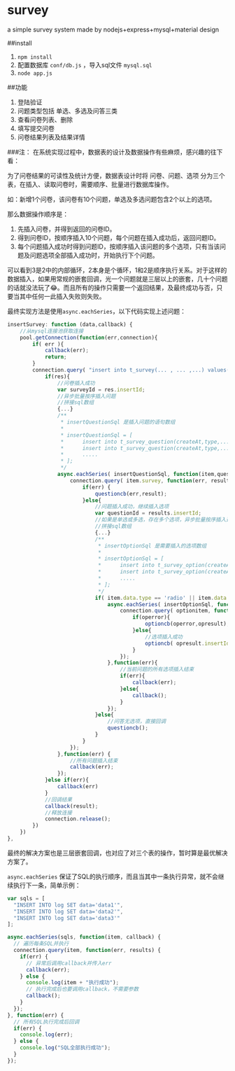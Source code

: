 # survey
a simple survey system made by nodejs+express+mysql+material design

##install
1. `npm install`
2. 配置数据库 `conf/db.js` ，导入sql文件 `mysql.sql`
3. `node app.js`

##功能
1. 登陆验证
1. 问题类型包括 单选、多选及问答三类
2. 查看问卷列表、删除
3. 填写提交问卷
4. 问卷结果列表及结果详情

###注：
在系统实现过程中，数据表的设计及数据操作有些麻烦，感兴趣的往下看：

为了问卷结果的可读性及统计方便，数据表设计时将 问卷、问题、选项 分为三个表，在插入、读取问卷时，需要顺序、批量进行数据库操作。

如：新增1个问卷，该问卷有10个问题，单选及多选问题包含2个以上的选项。

那么数据操作顺序是：

1. 先插入问卷，并得到返回的问卷ID。
2. 得到问卷ID，按顺序插入10个问题，每个问题在插入成功后，返回问题ID。
3. 每个问题插入成功时得到问题ID，按顺序插入该问题的多个选项，只有当该问题及问题选项全部插入成功时，开始执行下个问题。

可以看到3是2中的内部循环，2本身是个循环，1和2是顺序执行关系。对于这样的数据插入，如果用常规的嵌套回调，光一个问题就是三层以上的嵌套，几十个问题的话就没法玩了😂。而且所有的操作只需要一个返回结果，及最终成功与否，只要当其中任何一此插入失败则失败。

最终实现方法是使用`async.eachSeries`，以下代码实现上述问题：

```js
insertSurvey: function (data,callback) {
	//从mysql连接池获取连接
	pool.getConnection(function(err,connection){
		if( err ){
			callback(err);
			return;
		}
		connection.query( "insert into t_survey(... , ... ,...) values(..., ...)", function(err,res){
			if(res){
				//问卷插入成功
				var surveyId = res.insertId;
				//异步批量按序插入问题
				//拼接sql数组
				{...}
				/**
				 * insertQuestionSql 是插入问题的语句数组
				 * 
				 * insertQuestionSql = [
				 * 		insert into t_survey_question(createAt,type,.....) values(... ,.. , ...),
				 * 		insert into t_survey_question(createAt,type,.....) values(... ,.. , ...),
				 * 		.....
				 * ];
				 */
				async.eachSeries( insertQuestionSql, function(item,questioncb){
					connection.query( item.survey, function(err, results) {
						if(err) {
							questioncb(err,result);
						}else{
							//问题插入成功，继续插入选项
							var questionId = results.insertId;
							//如果是单选或多选，存在多个选项，异步批量按序插入选项
							//拼接sql数组
							{...}
							/**
							 * insertOptionSql 是需要插入的选项数组
							 * 
							 * insertOptionSql = [
							 * 		insert into t_survey_option(createAt,type,.....) values(... ,.. , ...),
							 * 		insert into t_survey_option(createAt,type,.....) values(... ,.. , ...),
							 * 		.....
							 * ];
							 */
							if( item.data.type == 'radio' || item.data.type == 'checkbox' ){
								async.eachSeries( insertOptionSql, function( optionitem, optioncb ){
									connection.query( optionitem, function( operror,opresult){
										if(operror){
											optioncb(operror,opresult);
										}else{
											//选项插入成功
											optioncb( opresult.insertId );
										}
									});
								},function(err){
									//当前问题的所有选项插入结束
									if(err){
										callback(err);
									}else{
										callback();
									}
								});
							}else{
								//问答无选项，直接回调
								questioncb();
							}
						}
					});
				},function(err) {
					//所有问题插入结束
					callback(err);
				});
			}else if(err){
				callback(err)
			}
			//回调结果
			callback(result);
			//释放连接 
            connection.release();
		})
	})
},
```
最终的解决方案也是三层嵌套回调，也对应了对三个表的操作，暂时算是最优解决方案了。

`async.eachSeries` 保证了SQL的执行顺序，而且当其中一条执行异常，就不会继续执行下一条，简单示例：

```js
var sqls = [
  "INSERT INTO log SET data='data1'",
  "INSERT INTO log SET data='data2'",
  "INSERT INTO log SET data='data3'"
];

async.eachSeries(sqls, function(item, callback) {
  // 遍历每条SQL并执行
  connection.query(item, function(err, results) {
    if(err) {
      // 异常后调用callback并传入err
      callback(err);
    } else {
      console.log(item + "执行成功");
      // 执行完成后也要调用callback，不需要参数
      callback();
    }
  });
}, function(err) {
  // 所有SQL执行完成后回调
  if(err) {
    console.log(err);
  } else {
    console.log("SQL全部执行成功");
  }
});
```


